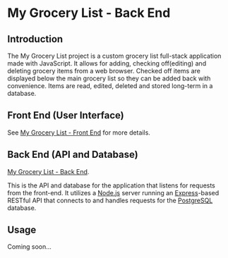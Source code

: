 # My Grocery List - Back End

## Introduction

The My Grocery List project is a custom grocery list full-stack application made with JavaScript. It allows for adding, checking off(editing) and deleting grocery items from a web browser. Checked off items are displayed below the main grocery list so they can be added back with convenience. Items are read, edited, deleted and stored long-term in a database.

## Front End (User Interface)

See [My Grocery List - Front End](https://github.com/merogers/my-grocery-app-frontend.git) for more details.

## Back End (API and Database)

[My Grocery List - Back End](https://github.com/merogers/my-grocery-app-backend.git). 

This is the API and database for the application that listens for requests from the front-end. It utilizes a [Node.js](https://nodejs.org/en/) server running an [Express](https://expressjs.com/)-based RESTful API that connects to and handles requests for the [PostgreSQL](https://www.postgresql.org/) database.

## Usage

Coming soon...
